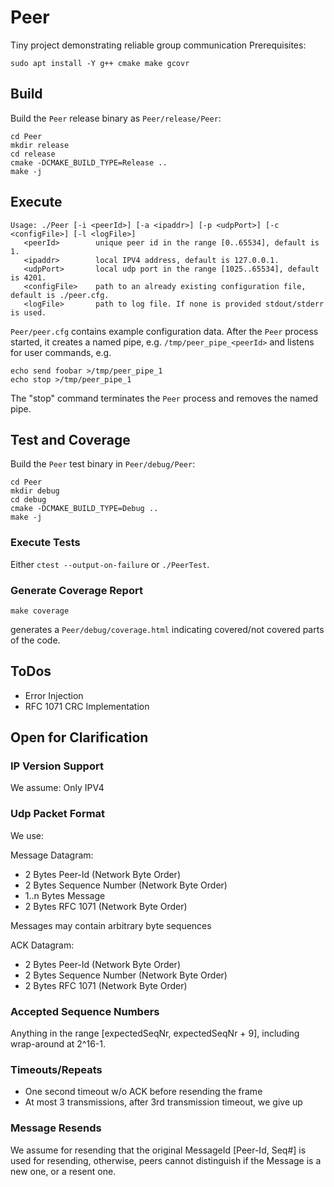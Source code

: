 # Peer
Tiny project demonstrating reliable group communication
Prerequisites:
```
sudo apt install -Y g++ cmake make gcovr
```
## Build

Build the `Peer` release binary as `Peer/release/Peer`:
```
cd Peer
mkdir release
cd release
cmake -DCMAKE_BUILD_TYPE=Release ..
make -j
```

## Execute 
```
Usage: ./Peer [-i <peerId>] [-a <ipaddr>] [-p <udpPort>] [-c <configFile>] [-l <logFile>]
   <peerId>        unique peer id in the range [0..65534], default is 1.
   <ipaddr>        local IPV4 address, default is 127.0.0.1.
   <udpPort>       local udp port in the range [1025..65534], default is 4201.
   <configFile>    path to an already existing configuration file, default is ./peer.cfg.
   <logFile>       path to log file. If none is provided stdout/stderr is used.
```
`Peer/peer.cfg` contains example configuration data.
After the `Peer` process started, it creates a named pipe, e.g. `/tmp/peer_pipe_<peerId>` and listens for user commands, e.g.
```
echo send foobar >/tmp/peer_pipe_1
echo stop >/tmp/peer_pipe_1
```
The "stop" command terminates the `Peer` process and removes the named pipe.

## Test and Coverage
Build the `Peer` test binary in `Peer/debug/Peer`:
```
cd Peer
mkdir debug
cd debug
cmake -DCMAKE_BUILD_TYPE=Debug ..
make -j
```

### Execute Tests
Either `ctest --output-on-failure` or `./PeerTest`.
### Generate Coverage Report
```
make coverage
```
generates a `Peer/debug/coverage.html` indicating covered/not covered parts of the code.

## ToDos

* Error Injection
* RFC 1071 CRC Implementation

## Open for Clarification

### IP Version Support

We assume: Only IPV4

### Udp Packet Format

We use: 

Message Datagram:
* 2 Bytes Peer-Id (Network Byte Order)
* 2 Bytes Sequence Number (Network Byte Order)
* 1..n Bytes Message
* 2 Bytes RFC 1071 (Network Byte Order)

Messages may contain arbitrary byte sequences

ACK Datagram:
* 2 Bytes Peer-Id (Network Byte Order)
* 2 Bytes Sequence Number (Network Byte Order)
* 2 Bytes RFC 1071 (Network Byte Order)

### Accepted Sequence Numbers

Anything in the range [expectedSeqNr, expectedSeqNr + 9], including wrap-around at 2^16-1.

### Timeouts/Repeats

* One second timeout w/o ACK before resending the frame
* At most 3 transmissions, after 3rd transmission timeout, we give up

### Message Resends

We assume for resending that the original MessageId [Peer-Id, Seq#] is used for resending, otherwise, peers cannot distinguish if the Message is a new one, or a resent one.
